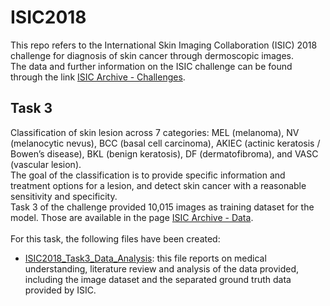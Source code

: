 # ISIC2018
This repo refers to the International Skin Imaging Collaboration (ISIC) 2018 challenge for diagnosis of skin cancer through dermoscopic images.<br>
The data and further information on the ISIC challenge can be found through the link <a href="https://challenge.isic-archive.com/landing/2018/">ISIC Archive - Challenges</a>.<br>

## Task 3
Classification of skin lesion across 7 categories: MEL (melanoma), NV (melanocytic nevus), BCC (basal cell carcinoma), AKIEC (actinic keratosis / Bowen’s disease), BKL (benign keratosis), DF (dermatofibroma), and VASC (vascular lesion).<br>
The goal of the classification is to provide specific information and treatment options for a lesion, and detect skin cancer with a reasonable sensitivity and specificity.<br>
Task 3 of the challenge provided 10,015 images as training dataset for the model. Those are available in the page <a href="https://challenge.isic-archive.com/data/#2018">ISIC Archive - Data</a>.<br><br>
For this task, the following files have been created:
- <a href="https://github.com/isaqueiros/ISIC2018/blob/main/ISIC2018_Task3_Data_Analysis.ipynb">ISIC2018_Task3_Data_Analysis</a>: this file reports on medical understanding, literature review and analysis of the data provided, including the image dataset and the separated ground truth data provided by ISIC.
